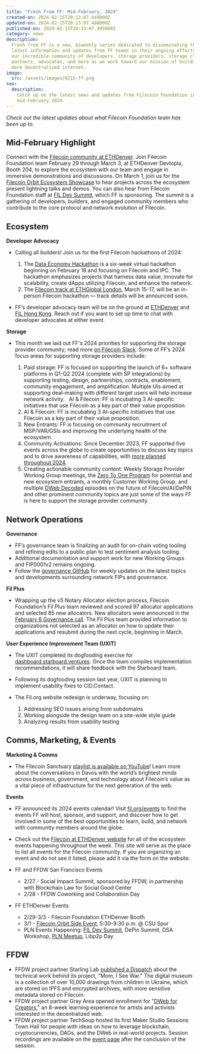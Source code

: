 ```yaml
---
title: "Fresh From FF: Mid-February, 2024"
created-on: 2024-02-15T20:13:07.449000Z
updated-on: 2024-02-15T20:13:07.488000Z
published-on: 2024-02-15T20:13:07.495000Z
category: news
description:
  Fresh from FF is a new, biweekly series dedicated to disseminating the
  latest information and updates from FF teams in their ongoing efforts to support
  our incredible community of developers, storage providers, storage clients, project
  partners, advocates, and more as we work toward our mission of building a stronger,
  more decentralized internet.
image:
  src: /assets/images/0215-ff.png
seo:
  description:
    Catch up on the latest news and updates from Filecoin Foundation in
    mid-February 2024.
---
```


_Check out the latest updates about what Filecoin Foundation team has been up to._

## Mid-February Highlight

Connect with the [Filecoin community at ETHDenver](https://hub.fil.org/events/ethdenver/see-the-schedule). Join Filecoin Foundation team February 29 through March 3, at ETHDenver Devtopia, Booth 204, to explore the ecosystem with our team and engage in immersive demonstrations and discussions. On March 1, join us for the [Filecoin Orbit Ecosystem Showcase](https://filecoindenver.io/) to hear projects across the ecosystem present lightning talks and demos. You can also hear from Filecoin Foundation staff at [FIL Dev Summit](https://fildev.io/FDS-3), which FF is sponsoring. The summit is a gathering of developers, builders, and engaged community members who contribute to the core protocol and network evolution of Filecoin.

## Ecosystem

**Developer Advocacy**

- Calling all builders! Join us for the first Filecoin hackathons of 2024:

  1. The [Data Economy Hackathon](https://dorahacks.io/hackathon/filecoin-data-economy/detail) is a six-week virtual hackathon beginning on February 18 and focusing on Filecoin and IPC. The hackathon emphasizes projects that harness data value, innovate for scalability, create dApps utilizing Filecoin, and enhance the network.
  2. The [Filecoin track at ETHGlobal London](https://ethglobal.com/events/london2024/prizes/filecoin), March 15-17, will be an in-person Filecoin hackathon — track details will be announced soon.

- FF’s developer advocacy team will be on the ground at [ETHDenver](https://hub.fil.org/events/ethdenver/see-the-schedule) and [FIL Hong Kong](/events/fil-hong-kong-hosted-by-ndlabs). Reach out if you want to set up time to chat with developer advocates at either event.

**Storage**

- This month we laid out FF's 2024 priorities for supporting the storage provider community; read more [on Filecoin Slack](https://filecoinproject.slack.com/archives/C02GQUMFQVA/p1707172145882549). Some of FF’s 2024 focus areas for supporting storage providers include:

  1. Paid storage: FF is focused on supporting the launch of 6+ software platforms in Q1-Q2 2024 (complete with SP integrations) by supporting testing, design, partnerships, contracts, enablement, community engagement, and amplification. Multiple UIs aimed at supporting deal-making with different target users will help increase network activity.   AI & Filecoin: FF is incubating 3 AI-specific initiatives that use Filecoin as a key part of their value proposition.
  2. AI & Filecoin: FF is incubating 3 AI-specific initiatives that use Filecoin as a key part of their value proposition.
  3. New Entrants: FF is focusing on community recruitment of MSP/VAR/GSIs and improving the underlying health of the ecosystem.
  4. Community Activations: Since December 2023, FF supported five events across the globe to create opportunities to discuss key topics and to drive awareness of capabilities, with [more planned throughout 2024](/events/).
  5. Creating actionable community content: Weekly Storage Provider Working Group meetings, the [Zero To One Program](https://www.youtube.com/watch?v=QqhV8Pj7xpA&list=PLp3zrT1ewY0mxPnE89z5NCb_pgCAMhuO3) for potential and new ecosystem entrants, a monthly Customer Working Group, and multiple [DWeb Decoded](https://www.youtube.com/playlist?list=PLp3zrT1ewY0micCUXk2G1B1-ukbpuclJy) episodes on the future of Filecoin/AI/DePiN and other prominent community topics are just some of the ways FF is here to support the storage provider community.

## Network Operations

**Governance**

- FF’s governance team is finalizing an audit for on-chain voting tooling and refining edits to a public plan to test sentiment analysis tooling.
- Additional documentation and support work for new Working Groups and FIP0001v2 remains ongoing.
- Follow the [governance GitHub](https://github.com/filecoin-project/FIPs/discussions) for weekly updates on the latest topics and developments surrounding network FIPs and governance.

**Fil Plus**

- Wrapping up the v5 Notary Allocator election process, Filecoin Foundation’s Fil Plus team reviewed and scored 97 allocator applications and selected 85 new allocators. New allocators were announced in the [February 6 Governance call](https://www.youtube.com/watch?v=HdyFRW2-CYY). The Fil Plus team provided information to organizations not selected as an allocator on how to update their applications and resubmit during the next cycle, beginning in March.

**User Experience Improvement Team (UXIT)**

- The UXIT completed its dogfooding exercise for [dashboard.starboard.ventures](https://dashboard.starboard.ventures/dashboard). Once the team compiles implementation recommendations, it will share feedback with the Starboard team.
- Following its dogfooding session last year, UXIT is planning to implement usability fixes to CID.Contact.
- The Fil.org website redesign is underway, focusing on:

  1. Addressing SEO issues arising from subdomains
  2. Working alongside the design team on a site-wide style guide
  3. Analyzing results from usability testing

## Comms, Marketing, & Events

**Marketing & Comms**

- The Filecoin Sanctuary [playlist is available on YouTube](https://www.youtube.com/playlist?list=PLp3zrT1ewY0lsLIsGAQYREZnP9QKE6zlU)! Learn more about the conversations in Davos with the world’s brightest minds across business, government, and technology about Filecoin’s value as a vital piece of infrastructure for the next generation of the web.

**Events**

- FF announced its 2024 events calendar! Visit [fil.org/events](/events) to find the events FF will host, sponsor, and support, and discover how to get involved in some of the best opportunities to learn, build, and network with community members around the globe.
- Check out the [Filecoin at ETHDenver website](https://hub.fil.org/ethdenver2024) for all of the ecosystem events happening throughout the week. This site will serve as the place to list all events for the Filecoin community. If you are organizing an event and do not see it listed, please add it via the form on the website.
- FF and FFDW San Francisco Events

  - 2/27 - Social Impact Summit, sponsored by FFDW, in partnership with Blockchain Law for Social Good Center
  - 2/28 - FFDW Coworking and Collaboration Day

- FF ETHDenver Events

  - 2/29-3/3 - Filecoin Foundation ETHDenver Booth
  - 3/1 - [Filecoin Orbit Side Event](https://filecoindenver.io/), 5:30-9:30 p.m. @ CSU Spur
  - PLN Events Happening: [FIL Dev Summit](https://fildev.io/FDS-3), DePin Summit, DSA Workshop, [PLN Meetup](https://lu.ma/dg1bhavg), Libp2p Day

## FFDW

- FFDW project partner Starling Lab [published a Dispatch](https://dispatch.starlinglab.org/p/mom-i-see-war) about the technical work behind its project, "Mom, I See War." The digital museum is a collection of over 10,000 drawings from children in Ukraine, which are stored on IPFS and encrypted archives, with more sensitive metadata stored on Filecoin.
- FFDW project partner Gray Area opened enrollment for "[DWeb for Creators](https://grayarea.org/course/dweb-for-creators/)," an 8-week learning experience for artists and activists interested in the decentralized web.
- FFDW project partner TechSoup hosted its first Maker Studio Sessions Town Hall for people with ideas on how to leverage blockchain, cryptocurrencies, DAOs, and the DWeb in real-world projects. Session recordings are available on the [event page](https://events.techsoup.org/events/details/techsoup-public-good-app-house-presents-crafting-our-collective-future-accelerating-makers-town-hall-session-1/) after the conclusion of the session.
